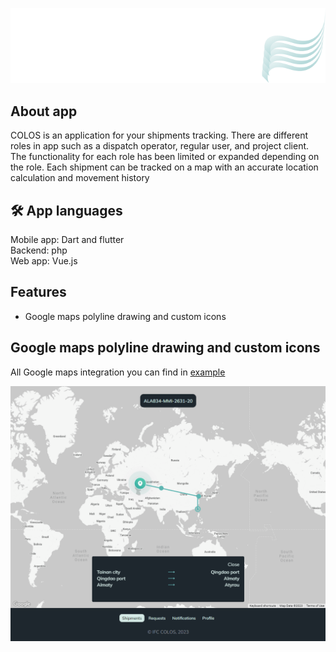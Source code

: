 <p align="center">
  <img src="./assets/colos_logo.png" alt="Colos logo" />
</p>

## About app

COLOS is an application for your shipments tracking. There are different roles in app such as a dispatch operator, regular user, and project client. The functionality for each role has been limited or expanded depending on the role. Each shipment can be tracked on a map with an accurate location calculation and movement history

## 🛠 App languages
Mobile app: Dart and flutter<br />
Backend: php<br />
Web app: Vue.js

## Features
- Google maps polyline drawing and custom icons


## Google maps polyline drawing and custom icons

All Google maps integration you can find in [example](./code_examples)


<p align="center">
  <img src="./preview/colos_map.gif" alt="animated" />
</p>

